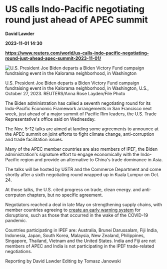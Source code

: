 # US calls Indo-Pacific negotiating round just ahead of APEC summit
**David Lawder**

**2023-11-01 14:30**

**https://www.reuters.com/world/us-calls-indo-pacific-negotiating-round-just-ahead-apec-summit-2023-11-01/**

![U.S. President Joe Biden departs a Biden Victory Fund campaign fundraising event in the Kalorama neighborhood, in Washington](https://www.reuters.com/resizer/9og60uSFRO15O_eZodm_IA2FZHE=/1920x0/filters:quality(80)/cloudfront-us-east-2.images.arcpublishing.com/reuters/V5YXQAQ4UZNIBECU2IJFSI56C4.jpg)

U.S. President Joe Biden departs a Biden Victory Fund campaign fundraising event in the Kalorama neighborhood, in Washington, U.S., October 27, 2023. REUTERS/Anna Rose Layden/File Photo

The Biden administration has called a seventh negotiating round for its Indo-Pacific Economic Framework arrangements in San Francisco next week, just ahead of a major summit of Pacific Rim leaders, the U.S. Trade Representative's office said on Wednesday.

The Nov. 5-12 talks are aimed at landing some agreements to announce at the APEC summit on joint efforts to fight climate change, anti-corruption and trade facilitation issues.

Many of the APEC member countries are also members of IPEF, the Biden administration's signature effort to engage economically with the Indo-Pacific region and provide an alternative to China's trade dominance in Asia.

The talks will be hosted by USTR and the Commerce Department and come shortly after a sixth negotiating round wrapped up in Kuala Lumpur on Oct. 24.

At those talks, the U.S. cited progress on trade, clean energy. and anti-corrputon chapters, but no specific agreement.

Negotiators reached a deal in late May on strengthening supply chains, with member countries agreeing to [create an early warning system](https://www.reuters.com/markets/asia/us-led-indo-pacific-talks-produce-deal-supply-chain-early-warnings-2023-05-27/) for disruptions, such as those that occurred in the wake of the COVID-19 pandemic.

Countries participating in IPEF are: Australia, Brunei Darussalam, Fiji India, Indonesia, Japan, South Korea, Malaysia, New Zealand, Philippines, Singapore, Thailand, Vietnam and the United States. India and Fiji are not members of APEC and India is not participating in the IPEF trade-related negotiations.

Reporting by David Lawder Editing by Tomasz Janowski